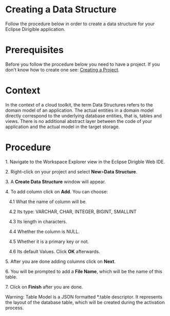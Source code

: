 <h1>Creating a Data Structure</h1>
<p>Follow the procedure below in order to create a data structure for your Eclipse Dirigible application.</p>
<h1>Prerequisites</h1>
Before you follow the procedure below you need to have a project. If you don't know how to create one see:
<a href="https://github.com/dirigiblelabs/curriculum/blob/master/BorislavTodorov/Documentation/Creating%20a%20project.md">Creating a Project</a>.
<h1>Context</h1>
<p>In the context of a cloud toolkit, the term Data Structures refers to the domain model of an application. The actual entities in a domain model directly correspond to the underlying database entities, that is, tables and views. There is no additional abstract layer between the code of your application and the actual model in the target storage.</p>
<h1>Procedure</h1>
<p>1. Navigate to the Workspace Explorer view in the Eclipse Dirigble Web IDE.</p>
<p>2. Right-click on your project and select <b>New</b>><b>Data Structure</b>.</p>
<p>3. A <b>Create Data Structure</b> window will appear.</p>
<p>4. To add column click on <b>Add</b>. You can choose:</p>
<p>&nbsp;&nbsp;&nbsp;4.1 What the name of column will be.</p>
<p>&nbsp;&nbsp;&nbsp;4.2 Its type: VARCHAR, CHAR, INTEGER, BIGINT, SMALLINT</p>
<p>&nbsp;&nbsp;&nbsp;4.3 Its length in characters.</p>
<p>&nbsp;&nbsp;&nbsp;4.4 Whether the column is NULL.</p>
<p>&nbsp;&nbsp;&nbsp;4.5 Whether it is a primary key or not.</p>
<p>&nbsp;&nbsp;&nbsp;4.6 Its default Values. Click <b>OK</b> afterwards.</p>
<p>5. After you are done adding columns click on <b>Next</b>.</p>
<p>6. You will be prompted to add a <b>File Name</b>, which will be the name of this table.</p>
<p>7. Click on <b>Finish</b> after you are done.</p>

<p>Warning:&nbsp;Table Model is a JSON formatted *.table descriptor. It represents the layout of the database table, which will be created during the activation process.</p>

